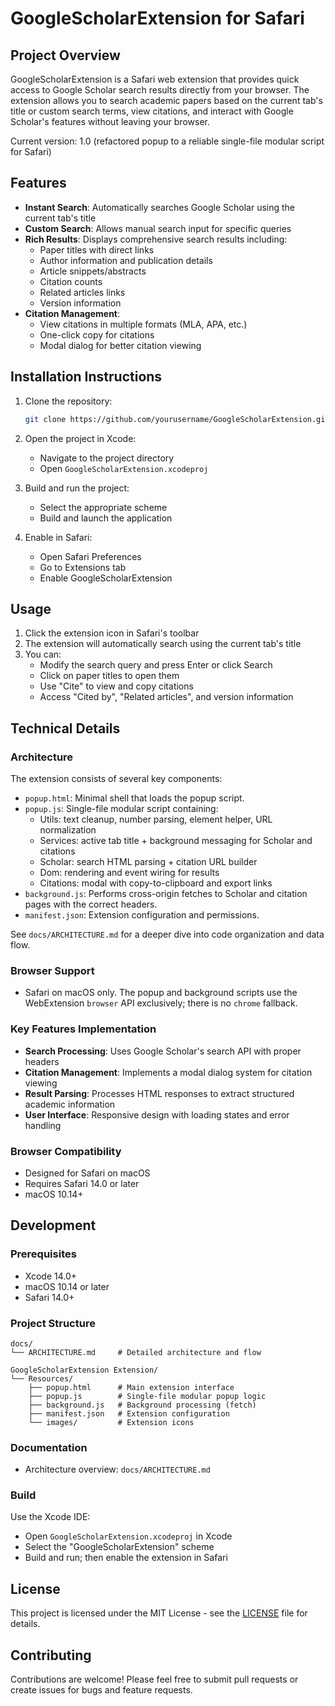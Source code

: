 # GoogleScholarExtension for Safari

## Project Overview

GoogleScholarExtension is a Safari web extension that provides quick access to Google Scholar search results directly from your browser. The extension allows you to search academic papers based on the current tab's title or custom search terms, view citations, and interact with Google Scholar's features without leaving your browser.

Current version: 1.0 (refactored popup to a reliable single-file modular script for Safari)

## Features

- **Instant Search**: Automatically searches Google Scholar using the current tab's title
- **Custom Search**: Allows manual search input for specific queries
- **Rich Results**: Displays comprehensive search results including:
  - Paper titles with direct links
  - Author information and publication details
  - Article snippets/abstracts
  - Citation counts
  - Related articles links
  - Version information
- **Citation Management**: 
  - View citations in multiple formats (MLA, APA, etc.)
  - One-click copy for citations
  - Modal dialog for better citation viewing

## Installation Instructions

1. Clone the repository:
   ```bash
   git clone https://github.com/yourusername/GoogleScholarExtension.git
   ```

2. Open the project in Xcode:
   - Navigate to the project directory
   - Open `GoogleScholarExtension.xcodeproj`

3. Build and run the project:
   - Select the appropriate scheme
   - Build and launch the application

4. Enable in Safari:
   - Open Safari Preferences
   - Go to Extensions tab
   - Enable GoogleScholarExtension

## Usage

1. Click the extension icon in Safari's toolbar
2. The extension will automatically search using the current tab's title
3. You can:
   - Modify the search query and press Enter or click Search
   - Click on paper titles to open them
   - Use "Cite" to view and copy citations
   - Access "Cited by", "Related articles", and version information

## Technical Details

### Architecture

The extension consists of several key components:

- `popup.html`: Minimal shell that loads the popup script.
- `popup.js`: Single-file modular script containing:
  - Utils: text cleanup, number parsing, element helper, URL normalization
  - Services: active tab title + background messaging for Scholar and citations
  - Scholar: search HTML parsing + citation URL builder
  - Dom: rendering and event wiring for results
  - Citations: modal with copy-to-clipboard and export links
- `background.js`: Performs cross-origin fetches to Scholar and citation pages with the correct headers.
- `manifest.json`: Extension configuration and permissions.

See `docs/ARCHITECTURE.md` for a deeper dive into code organization and data flow.

### Browser Support

- Safari on macOS only. The popup and background scripts use the WebExtension `browser` API exclusively; there is no `chrome` fallback.

### Key Features Implementation

- **Search Processing**: Uses Google Scholar's search API with proper headers
- **Citation Management**: Implements a modal dialog system for citation viewing
- **Result Parsing**: Processes HTML responses to extract structured academic information
- **User Interface**: Responsive design with loading states and error handling

### Browser Compatibility

- Designed for Safari on macOS
- Requires Safari 14.0 or later
- macOS 10.14+

## Development

### Prerequisites

- Xcode 14.0+
- macOS 10.14 or later
- Safari 14.0+

### Project Structure

```
docs/
└── ARCHITECTURE.md     # Detailed architecture and flow

GoogleScholarExtension Extension/
└── Resources/
    ├── popup.html      # Main extension interface
    ├── popup.js        # Single-file modular popup logic
    ├── background.js   # Background processing (fetch)
    ├── manifest.json   # Extension configuration
    └── images/         # Extension icons
```

### Documentation

- Architecture overview: `docs/ARCHITECTURE.md`

### Build

Use the Xcode IDE:

- Open `GoogleScholarExtension.xcodeproj` in Xcode
- Select the "GoogleScholarExtension" scheme
- Build and run; then enable the extension in Safari

## License

This project is licensed under the MIT License - see the [LICENSE](LICENSE) file for details.

## Contributing

Contributions are welcome! Please feel free to submit pull requests or create issues for bugs and feature requests.
